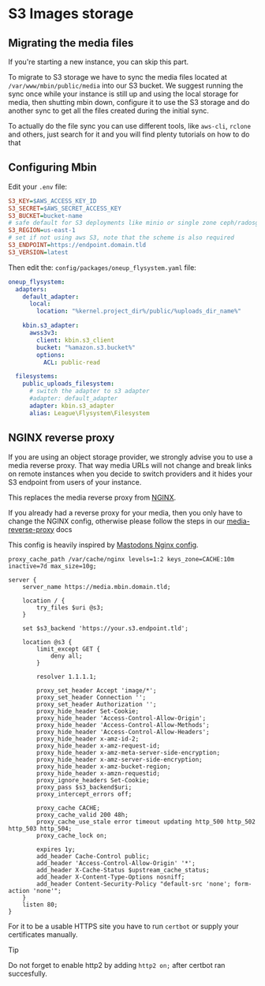 # S3 Images storage

## Migrating the media files

If you're starting a new instance, you can skip this part.

To migrate to S3 storage we have to sync the media files located at `/var/www/mbin/public/media` into our S3 bucket.
We suggest running the sync once while your instance is still up and using the local storage for media, then shutting mbin down,
configure it to use the S3 storage and do another sync to get all the files created during the initial sync.

To actually do the file sync you can use different tools, like `aws-cli`, `rclone` and others,
just search for it and you will find plenty tutorials on how to do that

## Configuring Mbin

Edit your `.env` file:

```ini
S3_KEY=$AWS_ACCESS_KEY_ID
S3_SECRET=$AWS_SECRET_ACCESS_KEY
S3_BUCKET=bucket-name
# safe default for S3 deployments like minio or single zone ceph/radosgw
S3_REGION=us-east-1
# set if not using aws S3, note that the scheme is also required
S3_ENDPOINT=https://endpoint.domain.tld
S3_VERSION=latest
```

Then edit the: `config/packages/oneup_flysystem.yaml` file:

```yaml
oneup_flysystem:
  adapters:
    default_adapter:
      local:
        location: "%kernel.project_dir%/public/%uploads_dir_name%"

    kbin.s3_adapter:
      awss3v3:
        client: kbin.s3_client
        bucket: "%amazon.s3.bucket%"
        options:
          ACL: public-read

  filesystems:
    public_uploads_filesystem:
      # switch the adapter to s3 adapter
      #adapter: default_adapter
      adapter: kbin.s3_adapter
      alias: League\Flysystem\Filesystem
```

## NGINX reverse proxy

If you are using an object storage provider, we strongly advise you to use a media reverse proxy.
That way media URLs will not change and break links on remote instances when you decide to switch providers
and it hides your S3 endpoint from users of your instance.

This replaces the media reverse proxy from [NGINX](../02-configuration/02-nginx.md).

If you already had a reverse proxy for your media, then you only have to change the NGINX config,
otherwise please follow the steps in our [media-reverse-proxy](../02-configuration/02-nginx.md) docs

This config is heavily inspired by [Mastodons Nginx config](https://docs.joinmastodon.org/admin/optional/object-storage-proxy/).

```nginx
proxy_cache_path /var/cache/nginx levels=1:2 keys_zone=CACHE:10m inactive=7d max_size=10g;

server {
    server_name https://media.mbin.domain.tld;

    location / {
        try_files $uri @s3;
    }

    set $s3_backend 'https://your.s3.endpoint.tld';

    location @s3 {
        limit_except GET {
            deny all;
        }

        resolver 1.1.1.1;

        proxy_set_header Accept 'image/*';
        proxy_set_header Connection '';
        proxy_set_header Authorization '';
        proxy_hide_header Set-Cookie;
        proxy_hide_header 'Access-Control-Allow-Origin';
        proxy_hide_header 'Access-Control-Allow-Methods';
        proxy_hide_header 'Access-Control-Allow-Headers';
        proxy_hide_header x-amz-id-2;
        proxy_hide_header x-amz-request-id;
        proxy_hide_header x-amz-meta-server-side-encryption;
        proxy_hide_header x-amz-server-side-encryption;
        proxy_hide_header x-amz-bucket-region;
        proxy_hide_header x-amzn-requestid;
        proxy_ignore_headers Set-Cookie;
        proxy_pass $s3_backend$uri;
        proxy_intercept_errors off;

        proxy_cache CACHE;
        proxy_cache_valid 200 48h;
        proxy_cache_use_stale error timeout updating http_500 http_502 http_503 http_504;
        proxy_cache_lock on;

        expires 1y;
        add_header Cache-Control public;
        add_header 'Access-Control-Allow-Origin' '*';
        add_header X-Cache-Status $upstream_cache_status;
        add_header X-Content-Type-Options nosniff;
        add_header Content-Security-Policy "default-src 'none'; form-action 'none'";
    }
    listen 80;
}
```

For it to be a usable HTTPS site you have to run `certbot` or supply your certificates manually.

> [!TIP]
> Do not forget to enable http2 by adding `http2 on;` after certbot ran succesfully.
